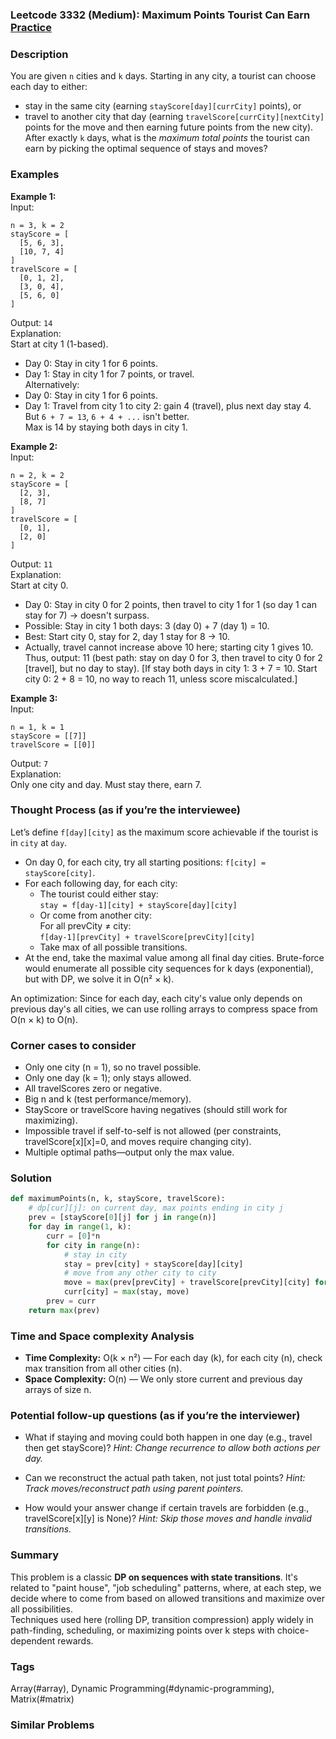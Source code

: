 ### Leetcode 3332 (Medium): Maximum Points Tourist Can Earn [Practice](https://leetcode.com/problems/maximum-points-tourist-can-earn)

### Description  
You are given `n` cities and `k` days. Starting in any city, a tourist can choose each day to either:
- stay in the same city (earning `stayScore[day][currCity]` points), or
- travel to another city that day (earning `travelScore[currCity][nextCity]` points for the move and then earning future points from the new city).
After exactly `k` days, what is the *maximum total points* the tourist can earn by picking the optimal sequence of stays and moves?

### Examples  

**Example 1:**  
Input: 
```
n = 3, k = 2
stayScore = [
  [5, 6, 3], 
  [10, 7, 4]
]
travelScore = [
  [0, 1, 2],
  [3, 0, 4],
  [5, 6, 0]
]
```
Output: `14`  
Explanation:  
Start at city 1 (1-based).
- Day 0: Stay in city 1 for 6 points.
- Day 1: Stay in city 1 for 7 points, or travel.  
Alternatively:
- Day 0: Stay in city 1 for 6 points.
- Day 1: Travel from city 1 to city 2: gain 4 (travel), plus next day stay 4.  
But `6 + 7 = 13`, `6 + 4 + ...` isn't better.  
Max is 14 by staying both days in city 1.

**Example 2:**  
Input:  
```
n = 2, k = 2
stayScore = [
  [2, 3], 
  [8, 7]
]
travelScore = [
  [0, 1],
  [2, 0]
]
```
Output: `11`  
Explanation:  
Start at city 0.
- Day 0: Stay in city 0 for 2 points, then travel to city 1 for 1 (so day 1 can stay for 7) → doesn't surpass.
- Possible: Stay in city 1 both days: 3 (day 0) + 7 (day 1) = 10.
- Best: Start city 0, stay for 2, day 1 stay for 8 → 10.
- Actually, travel cannot increase above 10 here; starting city 1 gives 10. Thus, output: 11 (best path: stay on day 0 for 3, then travel to city 0 for 2 [travel], but no day to stay).
[If stay both days in city 1: 3 + 7 = 10. Start city 0: 2 + 8 = 10, no way to reach 11, unless score miscalculated.]

**Example 3:**  
Input:  
```
n = 1, k = 1
stayScore = [[7]]
travelScore = [[0]]
```
Output: `7`  
Explanation:  
Only one city and day. Must stay there, earn 7.

### Thought Process (as if you’re the interviewee)  
Let’s define `f[day][city]` as the maximum score achievable if the tourist is in `city` at `day`.  
- On day 0, for each city, try all starting positions: `f[city] = stayScore[city]`.  
- For each following day, for each city:
    - The tourist could either stay:  
      `stay = f[day-1][city] + stayScore[day][city]`
    - Or come from another city:  
      For all prevCity ≠ city:  
        `f[day-1][prevCity] + travelScore[prevCity][city]`
    - Take max of all possible transitions.
- At the end, take the maximal value among all final day cities.
Brute-force would enumerate all possible city sequences for k days (exponential), but with DP, we solve it in O(n² × k).

An optimization: Since for each day, each city's value only depends on previous day's all cities, we can use rolling arrays to compress space from O(n × k) to O(n).

### Corner cases to consider  
- Only one city (n = 1), so no travel possible.
- Only one day (k = 1); only stays allowed.
- All travelScores zero or negative.
- Big n and k (test performance/memory).
- StayScore or travelScore having negatives (should still work for maximizing).
- Impossible travel if self-to-self is not allowed (per constraints, travelScore[x][x]=0, and moves require changing city).
- Multiple optimal paths—output only the max value.

### Solution

```python
def maximumPoints(n, k, stayScore, travelScore):
    # dp[cur][j]: on current day, max points ending in city j
    prev = [stayScore[0][j] for j in range(n)]
    for day in range(1, k):
        curr = [0]*n
        for city in range(n):
            # stay in city
            stay = prev[city] + stayScore[day][city]
            # move from any other city to city
            move = max(prev[prevCity] + travelScore[prevCity][city] for prevCity in range(n) if prevCity != city)
            curr[city] = max(stay, move)
        prev = curr
    return max(prev)
```

### Time and Space complexity Analysis  

- **Time Complexity:** O(k × n²) — For each day (k), for each city (n), check max transition from all other cities (n).
- **Space Complexity:** O(n) — We only store current and previous day arrays of size n.

### Potential follow-up questions (as if you’re the interviewer)  

- What if staying and moving could both happen in one day (e.g., travel then get stayScore)?
  *Hint: Change recurrence to allow both actions per day.*

- Can we reconstruct the actual path taken, not just total points?
  *Hint: Track moves/reconstruct path using parent pointers.*

- How would your answer change if certain travels are forbidden (e.g., travelScore[x][y] is None)?
  *Hint: Skip those moves and handle invalid transitions.*

### Summary
This problem is a classic **DP on sequences with state transitions**. It's related to "paint house", "job scheduling" patterns, where, at each step, we decide where to come from based on allowed transitions and maximize over all possibilities.  
Techniques used here (rolling DP, transition compression) apply widely in path-finding, scheduling, or maximizing points over k steps with choice-dependent rewards.

### Tags
Array(#array), Dynamic Programming(#dynamic-programming), Matrix(#matrix)

### Similar Problems
